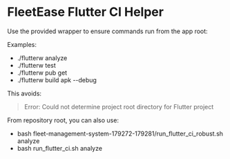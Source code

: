 # FleetEase Flutter CI Helper

Use the provided wrapper to ensure commands run from the app root:

Examples:
- ./flutterw analyze
- ./flutterw test
- ./flutterw pub get
- ./flutterw build apk --debug

This avoids:
> Error: Could not determine project root directory for Flutter project

From repository root, you can also use:
- bash fleet-management-system-179272-179281/run_flutter_ci_robust.sh analyze
- bash run_flutter_ci.sh analyze

